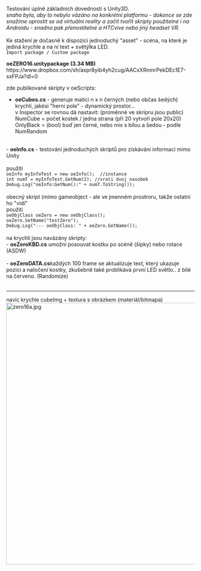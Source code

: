Testování úplně základních dovedností s Unity3D.<br />
<i>snaha byla, aby to nebylo vázáno na konkrétní platformu - dokonce se zde snažíme oprostit se od virtuální reality a začít tvořit skripty použitelné i na Androidu - snadno pak přenostitelné a HTCvive nebo jiný headset VR.</i> <br />
 <br />
Ke stažení je dočasně k dispozici jednoduchý "asset" - scéna, na které je jediná krychle a na ní text + světýlka LED.<br />
<code>Import package / Custom package</code>

<b>
oeZERO16.unitypackage (3.34 MB)</b> https://www.dropbox.com/sh/axpr8yib4yh2cug/AACxXRnmrPekDEc1E7-sxFPJa?dl=0<br />

zde publikované skripty v oeScripts:
- <b>oeCubes.cs</b> - generuje matici n x n černých (nebo občas šedých) krychlí, jakési "herní pole" - dynamický prostor...<br />
v Inspector se rovnou dá nastavit: (proměnné ve skripru jsou public)<br />
NumCube = počet kostek / jedna strana (při 20 vytvoří pole 20x20)<br />
OnlyBlack = (bool) buď jen černé, nebo mix s bílou a šedou - podle NumRandom<br />
<br />
- <b>oeInfo.cs</b> - testování jednoduchých skriptů pro získávání informací mimo Unity<br /><br />
použití<br />
<code>oeInfo myInfoTest = new oeInfo();  //instance</code><br />
<code>int numT = myInfoTest.GetNum(2); //vrati dvoj nasobek </code><br />
<code>Debug.Log("oeInfo:GetNum():" + numT.ToString()); </code><br />
<br />
obecný skript (mimo gameobject - ale ve jmenném prostroru, takže ostatní ho "vidí"<br />
použití<br />
<code>oeObjClass oeZero = new oeObjClass();</code><br />
<code>oeZero.SetName("testZero");</code><br />
<code>Debug.Log("--- oeObjClass: " + oeZero.GetName());</code><br />

<br />
na krychli jsou navázány skripty:<br />
- <b>oeZeroKBD.cs</b> umožní posouvat kostku po scéně (šipky) nebo rotace (ASDW) <br />
<br />
- <b>oeZeroDATA.cs</b>každých 100 frame se aktualizuje text, který ukazuje pozici a natočení kostky, zkušebně také problikává první LED světlo.. z bílé na červeno. (Randomize)	<br />
<br />
<hr />
navíc krychle cubeImg + textura s obrázkem (materiál/bitmapa) <br />

<img src="https://raw.githubusercontent.com/octopusengine/unity-HTCvive/master/oeZERO16/images/zero16a.jpg" alt="zero16a.jpg" width="700">




